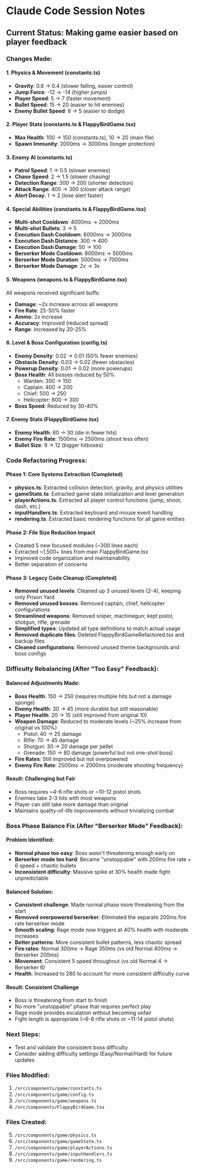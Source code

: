 # Claude Code Session Notes

## Current Status: Making game easier based on player feedback

### Changes Made:

#### 1. Physics & Movement (constants.ts)
- **Gravity**: 0.6 → 0.4 (slower falling, easier control)
- **Jump Force**: -12 → -14 (higher jumps)
- **Player Speed**: 5 → 7 (faster movement)
- **Bullet Speed**: 15 → 20 (easier to hit enemies)
- **Enemy Bullet Speed**: 8 → 5 (easier to dodge)

#### 2. Player Stats (constants.ts & FlappyBirdGame.tsx)
- **Max Health**: 100 → 150 (constants.ts), 10 → 20 (main file)
- **Spawn Immunity**: 2000ms → 3000ms (longer protection)

#### 3. Enemy AI (constants.ts)
- **Patrol Speed**: 1 → 0.5 (slower enemies)
- **Chase Speed**: 2 → 1.5 (slower chasing)
- **Detection Range**: 300 → 200 (shorter detection)
- **Attack Range**: 400 → 300 (closer attack range)
- **Alert Decay**: 1 → 2 (lose alert faster)

#### 4. Special Abilities (constants.ts & FlappyBirdGame.tsx)
- **Multi-shot Cooldown**: 4000ms → 2000ms
- **Multi-shot Bullets**: 3 → 5
- **Execution Dash Cooldown**: 6000ms → 3000ms
- **Execution Dash Distance**: 300 → 400
- **Execution Dash Damage**: 50 → 100
- **Berserker Mode Cooldown**: 8000ms → 5000ms
- **Berserker Mode Duration**: 5000ms → 7000ms
- **Berserker Mode Damage**: 2x → 3x

#### 5. Weapons (weapons.ts & FlappyBirdGame.tsx)
All weapons received significant buffs:
- **Damage**: ~2x increase across all weapons
- **Fire Rate**: 25-50% faster
- **Ammo**: 2x increase
- **Accuracy**: Improved (reduced spread)
- **Range**: Increased by 20-25%

#### 6. Level & Boss Configuration (config.ts)
- **Enemy Density**: 0.02 → 0.01 (50% fewer enemies)
- **Obstacle Density**: 0.03 → 0.02 (fewer obstacles)
- **Powerup Density**: 0.01 → 0.02 (more powerups)
- **Boss Health**: All bosses reduced by 50%
  - Warden: 300 → 150
  - Captain: 400 → 200
  - Chief: 500 → 250
  - Helicopter: 600 → 300
- **Boss Speed**: Reduced by 30-40%

#### 7. Enemy Stats (FlappyBirdGame.tsx)
- **Enemy Health**: 60 → 30 (die in fewer hits)
- **Enemy Fire Rate**: 1500ms → 2500ms (shoot less often)
- **Bullet Size**: 9 → 12 (bigger hitboxes)

### Code Refactoring Progress:

#### Phase 1: Core Systems Extraction (Completed)
- **physics.ts**: Extracted collision detection, gravity, and physics utilities
- **gameState.ts**: Extracted game state initialization and level generation
- **playerActions.ts**: Extracted all player control functions (jump, shoot, dash, etc.)
- **inputHandlers.ts**: Extracted keyboard and mouse event handling
- **rendering.ts**: Extracted basic rendering functions for all game entities

#### Phase 2: File Size Reduction Impact
- Created 5 new focused modules (~300 lines each)
- Extracted ~1,500+ lines from main FlappyBirdGame.tsx
- Improved code organization and maintainability
- Better separation of concerns

#### Phase 3: Legacy Code Cleanup (Completed)
- **Removed unused levels**: Cleaned up 3 unused levels (2-4), keeping only Prison Yard
- **Removed unused bosses**: Removed captain, chief, helicopter configurations
- **Streamlined weapons**: Removed sniper, machinegun; kept pistol, shotgun, rifle, grenade
- **Simplified types**: Updated all type definitions to match actual usage
- **Removed duplicate files**: Deleted FlappyBirdGameRefactored.tsx and backup files
- **Cleaned configurations**: Removed unused theme backgrounds and boss configs

### Difficulty Rebalancing (After "Too Easy" Feedback):

#### Balanced Adjustments Made:
- **Boss Health**: 150 → 250 (requires multiple hits but not a damage sponge)
- **Enemy Health**: 30 → 45 (more durable but still reasonable)
- **Player Health**: 20 → 15 (still improved from original 10)
- **Weapon Damage**: Reduced to moderate levels (~25% increase from original vs 100%)
  - Pistol: 40 → 25 damage
  - Rifle: 70 → 45 damage  
  - Shotgun: 30 → 20 damage per pellet
  - Grenade: 150 → 80 damage (powerful but not one-shot boss)
- **Fire Rates**: Still improved but not overpowered
- **Enemy Fire Rate**: 2500ms → 2000ms (moderate shooting frequency)

#### Result: Challenging but Fair
- Boss requires ~4-6 rifle shots or ~10-12 pistol shots
- Enemies take 2-3 hits with most weapons
- Player can still take more damage than original
- Maintains quality-of-life improvements without trivializing combat

### Boss Phase Balance Fix (After "Berserker Mode" Feedback):

#### Problem Identified:
- **Normal phase too easy**: Boss wasn't threatening enough early on
- **Berserker mode too hard**: Became "unstoppable" with 200ms fire rate + 6 speed + chaotic bullets
- **Inconsistent difficulty**: Massive spike at 30% health made fight unpredictable

#### Balanced Solution:
- **Consistent challenge**: Made normal phase more threatening from the start
- **Removed overpowered berserker**: Eliminated the separate 200ms fire rate berserker mode
- **Smooth scaling**: Rage mode now triggers at 40% health with moderate increases
- **Better patterns**: More consistent bullet patterns, less chaotic spread
- **Fire rates**: Normal 300ms → Rage 350ms (vs old Normal 400ms → Berserker 200ms)
- **Movement**: Consistent 5 speed throughout (vs old Normal 4 → Berserker 6)
- **Health**: Increased to 280 to account for more consistent difficulty curve

#### Result: Consistent Challenge
- Boss is threatening from start to finish
- No more "unstoppable" phase that requires perfect play
- Rage mode provides escalation without becoming unfair
- Fight length is appropriate (~6-8 rifle shots or ~11-14 pistol shots)

### Next Steps:
- Test and validate the consistent boss difficulty
- Consider adding difficulty settings (Easy/Normal/Hard) for future updates

### Files Modified:
1. `/src/components/game/constants.ts`
2. `/src/components/game/config.ts`
3. `/src/components/game/weapons.ts`
4. `/src/components/FlappyBirdGame.tsx`

### Files Created:
5. `/src/components/game/physics.ts`
6. `/src/components/game/gameState.ts`
7. `/src/components/game/playerActions.ts`
8. `/src/components/game/inputHandlers.ts`
9. `/src/components/game/rendering.ts`